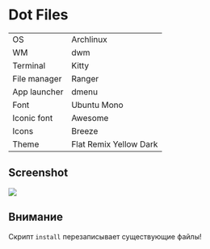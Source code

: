 # Dot Files

|              |                        |
|--------------|------------------------|
| OS           | Archlinux              |
| WM           | dwm                    |
| Terminal     | Kitty                  |
| File manager | Ranger                 |
| App launcher | dmenu                  |
| Font         | Ubuntu Mono            |
| Iconic font  | Awesome                |
| Icons        | Breeze                 |
| Theme        | Flat Remix Yellow Dark |


## Screenshot

<img src="https://github.com/sadnessITS/files/blob/master/dotfiles/screenshots/dwm_1.jpg">

## Внимание

Скрипт `install` перезаписывает существующие файлы!

